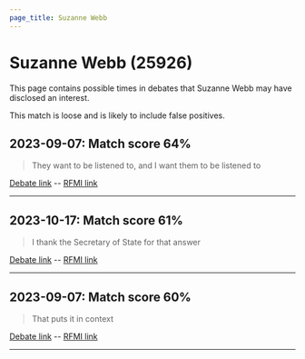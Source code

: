 ```yaml
---
page_title: Suzanne Webb
---
```


# Suzanne Webb  (25926)

This page contains possible times in debates that Suzanne Webb may have disclosed an interest.

This match is loose and is likely to include false positives. 



## 2023-09-07: Match score 64%

>They want to be listened to, and I want them to be listened to

[Debate link](https://www.theyworkforyou.com/debates/?id=2023-09-07d.589.0)  --  [RFMI link](https://www.theyworkforyou.com/mp/25926/register)


---



## 2023-10-17: Match score 61%

>I thank the Secretary of State for that answer

[Debate link](https://www.theyworkforyou.com/debates/?id=2023-10-17e.152.5)  --  [RFMI link](https://www.theyworkforyou.com/mp/25926/register)


---



## 2023-09-07: Match score 60%

>That puts it in context

[Debate link](https://www.theyworkforyou.com/debates/?id=2023-09-07d.589.0)  --  [RFMI link](https://www.theyworkforyou.com/mp/25926/register)


---


